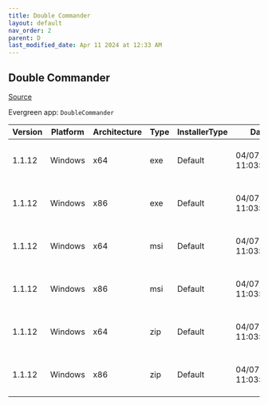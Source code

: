 ```yaml
---
title: Double Commander
layout: default
nav_order: 2
parent: D
last_modified_date: Apr 11 2024 at 12:33 AM
---
```


## Double Commander

[Source](https://github.com/doublecmd/doublecmd/)

Evergreen app: `DoubleCommander`

| Version | Platform | Architecture | Type | InstallerType | Date                | Size     | URI                                                                                                                                                                                                      |
| ------- | -------- | ------------ | ---- | ------------- | ------------------- | -------- | -------------------------------------------------------------------------------------------------------------------------------------------------------------------------------------------------------- |
| 1.1.12  | Windows  | x64          | exe  | Default       | 04/07/2024 11:03:31 | 10060603 | [https://github.com/doublecmd/doublecmd/releases/download/v1.1.12/doublecmd-1.1.12.x86_64-win64.exe](https://github.com/doublecmd/doublecmd/releases/download/v1.1.12/doublecmd-1.1.12.x86_64-win64.exe) |
| 1.1.12  | Windows  | x86          | exe  | Default       | 04/07/2024 11:03:31 | 9469830  | [https://github.com/doublecmd/doublecmd/releases/download/v1.1.12/doublecmd-1.1.12.i386-win32.exe](https://github.com/doublecmd/doublecmd/releases/download/v1.1.12/doublecmd-1.1.12.i386-win32.exe)     |
| 1.1.12  | Windows  | x64          | msi  | Default       | 04/07/2024 11:03:31 | 16284146 | [https://github.com/doublecmd/doublecmd/releases/download/v1.1.12/doublecmd-1.1.12.x86_64-win64.msi](https://github.com/doublecmd/doublecmd/releases/download/v1.1.12/doublecmd-1.1.12.x86_64-win64.msi) |
| 1.1.12  | Windows  | x86          | msi  | Default       | 04/07/2024 11:03:31 | 15288769 | [https://github.com/doublecmd/doublecmd/releases/download/v1.1.12/doublecmd-1.1.12.i386-win32.msi](https://github.com/doublecmd/doublecmd/releases/download/v1.1.12/doublecmd-1.1.12.i386-win32.msi)     |
| 1.1.12  | Windows  | x64          | zip  | Default       | 04/07/2024 11:03:31 | 15656739 | [https://github.com/doublecmd/doublecmd/releases/download/v1.1.12/doublecmd-1.1.12.x86_64-win64.zip](https://github.com/doublecmd/doublecmd/releases/download/v1.1.12/doublecmd-1.1.12.x86_64-win64.zip) |
| 1.1.12  | Windows  | x86          | zip  | Default       | 04/07/2024 11:03:31 | 14658680 | [https://github.com/doublecmd/doublecmd/releases/download/v1.1.12/doublecmd-1.1.12.i386-win32.zip](https://github.com/doublecmd/doublecmd/releases/download/v1.1.12/doublecmd-1.1.12.i386-win32.zip)     |
